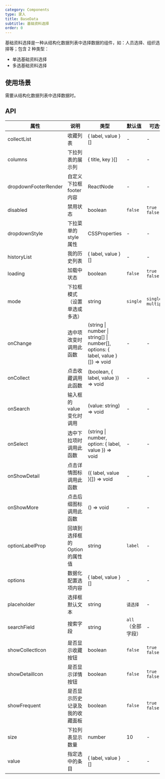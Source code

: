 ```yaml
---
category: Components
type: 录入
title: BaseData
subtitle: 基础资料选择
order: 0
---
```

基础资料选择是一种从结构化数据列表中选择数据的组件，如：人员选择、组织选择等；包含 2 种类型：
- 单选基础资料选择
- 多选基础资料选择
## 使用场景

需要从结构化数据列表中选择数据时。

## API

| 属性 | 说明 | 类型 | 默认值 | 可选值 | 版本 |
| ---- | ---- | ---- | ------ | ------ | ---- |
| collectList | 收藏列表 | { label, value }[] | - | - | 1.0.0 |
| columns | 下拉列表的展示列 | { title, key }[] | - | - | 1.0.0 |
| dropdownFooterRender | 自定义下拉框footer内容 | ReactNode | - | - | 1.0.0 |
| disabled | 禁用状态 | boolean | `false` | `true` `false` | 1.0.0 |
| dropdownStyle | 下拉菜单的 style 属性 | CSSProperties | - | - | 1.0.0 |
| historyList | 我的历史列表 | { label, value }[] | - | - | 1.0.0 |
| loading | 加载中状态 | boolean | `false` | `true` `false` | 1.0.0 |
| mode | 下拉框模式（设置单选或多选） | string | `single` | `single` `multiple` | 1.0.0 |
| onChange | 选中项改变时调用此函数 | (string \| number \| string[] \| number[], options: { label, value }[]) => void | - | - | 1.0.0 |
| onCollect | 点击收藏调用此函数 | (boolean, { label, value }) => void | - | - | 1.0.0 |
| onSearch | 输入框的value变化时调用 | (value: string) => void | - | - | 1.0.0 |
| onSelect | 选中下拉项时调用此函数 | (string \| number, option: { label, value }) => void | - | - | 1.0.0 |
| onShowDetail | 点击详情图标调用此函数 | ({ label, value }[]) => void | - | - | 1.0.0 |
| onShowMore | 点击后缀图标调用此函数 | () => void | - | - | 1.0.0 |
| optionLabelProp | 回填到选择框的 Option 的属性值 | string | `label` | - | 1.0.0 |
| options | 数据化配置选项内容 | { label, value }[] | - | - | 1.0.0 |
| placeholder | 选择框默认文本 | string | `请选择` | - | 1.0.0 |
| searchField | 搜索字段 | string | `all`（全部字段） | - | 1.0.0 |
| showCollectIcon | 是否显示收藏按钮 | boolean | `false` | `true` `false` | 1.0.0 |
| showDetailIcon | 是否显示详情按钮 | boolean | `false` | `true` `false` | 1.0.0 |
| showFrequent | 是否显示历史记录及我的收藏面板 | boolean | `false` | `true` `false` | 1.0.0 |
| size | 下拉列表显示数量 | number | 10 | - | 1.0.0 |
| value | 指定选中的条目 | { label, value }[] | - | - | 1.0.0 |